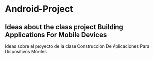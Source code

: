 # Android-Project

Ideas about the class project Building Applications For Mobile Devices
----------------------------------
Ideas sobre el proyecto de la clase Construcción De Aplicaciones Para Dispositivos Móviles

